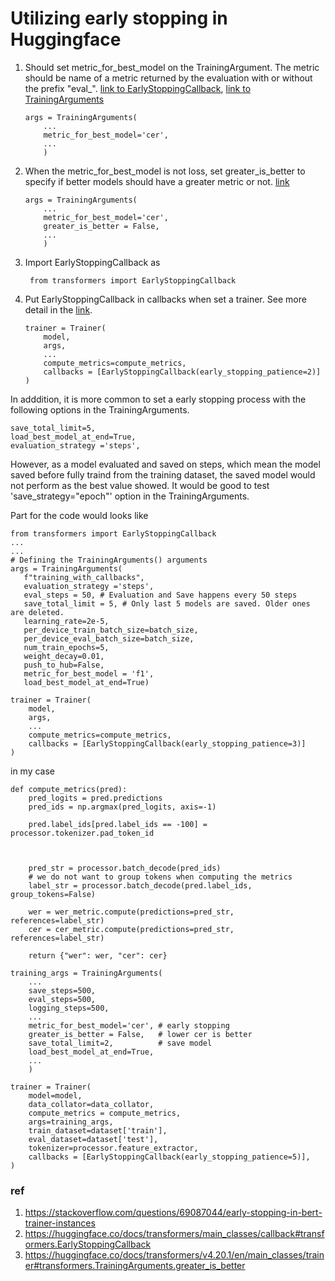 # Utilizing early stopping in Huggingface

1. Should set metric_for_best_model on the TrainingArgument. The metric should be name of a metric returned by the evaluation with or without the prefix "eval_". [link to EarlyStoppingCallback](https://huggingface.co/docs/transformers/main_classes/callback#transformers.EarlyStoppingCallback),  [link to TrainingArguments](https://huggingface.co/docs/transformers/v4.20.1/en/main_classes/trainer#transformers.TrainingArguments.metric_for_best_model)

    ~~~
    args = TrainingArguments(
        ...
        metric_for_best_model='cer',
        ...
        )
    ~~~
2. When the metric_for_best_model is not loss, set greater_is_better to specify if better models should have a greater metric or not. [link](https://huggingface.co/docs/transformers/v4.20.1/en/main_classes/trainer#transformers.TrainingArguments.greater_is_better)

    ~~~
    args = TrainingArguments(
        ...
        metric_for_best_model='cer',
        greater_is_better = False,
        ...
        )
    ~~~
3. Import EarlyStoppingCallback as

    <code> from transformers import EarlyStoppingCallback </code>
4. Put EarlyStoppingCallback in callbacks when set a trainer. See more detail in the [link](https://huggingface.co/docs/transformers/main_classes/callback#transformers.EarlyStoppingCallback).

    ~~~
    trainer = Trainer(
        model,
        args,
        ...
        compute_metrics=compute_metrics,
        callbacks = [EarlyStoppingCallback(early_stopping_patience=2)]
    )
    ~~~

In adddition,
it is more common to set a early stopping process with the following options in the TrainingArguments. 

~~~
save_total_limit=5,
load_best_model_at_end=True,
evaluation_strategy ='steps',  
~~~

However, as a model evaluated and saved on steps, which mean the model saved before fully traind from the training dataset, the saved model would not perform as the best value showed. It would be good to test 'save_strategy="epoch"' option in the TrainingArguments.

Part for the code would looks like

~~~
from transformers import EarlyStoppingCallback
...
...
# Defining the TrainingArguments() arguments
args = TrainingArguments(
   f"training_with_callbacks",
   evaluation_strategy ='steps',
   eval_steps = 50, # Evaluation and Save happens every 50 steps
   save_total_limit = 5, # Only last 5 models are saved. Older ones are deleted.
   learning_rate=2e-5,
   per_device_train_batch_size=batch_size,
   per_device_eval_batch_size=batch_size,
   num_train_epochs=5,
   weight_decay=0.01,
   push_to_hub=False,
   metric_for_best_model = 'f1',
   load_best_model_at_end=True)

trainer = Trainer(
    model,
    args,
    ...
    compute_metrics=compute_metrics,
    callbacks = [EarlyStoppingCallback(early_stopping_patience=3)]
)
~~~

in my case

~~~
def compute_metrics(pred):
    pred_logits = pred.predictions
    pred_ids = np.argmax(pred_logits, axis=-1)

    pred.label_ids[pred.label_ids == -100] = processor.tokenizer.pad_token_id
    
    

    pred_str = processor.batch_decode(pred_ids)
    # we do not want to group tokens when computing the metrics
    label_str = processor.batch_decode(pred.label_ids, group_tokens=False)
    
    wer = wer_metric.compute(predictions=pred_str, references=label_str)
    cer = cer_metric.compute(predictions=pred_str, references=label_str)

    return {"wer": wer, "cer": cer}

training_args = TrainingArguments(
    ...
    save_steps=500,
    eval_steps=500,
    logging_steps=500,
    ...
    metric_for_best_model='cer', # early stopping
    greater_is_better = False,   # lower cer is better 
    save_total_limit=2,          # save model
    load_best_model_at_end=True, 
    ...
    )

trainer = Trainer(
    model=model,
    data_collator=data_collator,
    compute_metrics = compute_metrics,
    args=training_args,
    train_dataset=dataset['train'],
    eval_dataset=dataset['test'],
    tokenizer=processor.feature_extractor,
    callbacks = [EarlyStoppingCallback(early_stopping_patience=5)],
)

~~~

### ref
1) https://stackoverflow.com/questions/69087044/early-stopping-in-bert-trainer-instances
2) https://huggingface.co/docs/transformers/main_classes/callback#transformers.EarlyStoppingCallback
3) https://huggingface.co/docs/transformers/v4.20.1/en/main_classes/trainer#transformers.TrainingArguments.greater_is_better 